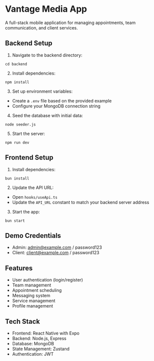 # Vantage Media App

A full-stack mobile application for managing appointments, team communication, and client services.

## Backend Setup

1. Navigate to the backend directory:
```
cd backend
```

2. Install dependencies:
```
npm install
```

3. Set up environment variables:
- Create a `.env` file based on the provided example
- Configure your MongoDB connection string

4. Seed the database with initial data:
```
node seeder.js
```

5. Start the server:
```
npm run dev
```

## Frontend Setup

1. Install dependencies:
```
bun install
```

2. Update the API URL:
- Open `hooks/useApi.ts`
- Update the `API_URL` constant to match your backend server address

3. Start the app:
```
bun start
```

## Demo Credentials

- Admin: admin@example.com / password123
- Client: client@example.com / password123

## Features

- User authentication (login/register)
- Team management
- Appointment scheduling
- Messaging system
- Service management
- Profile management

## Tech Stack

- Frontend: React Native with Expo
- Backend: Node.js, Express
- Database: MongoDB
- State Management: Zustand
- Authentication: JWT